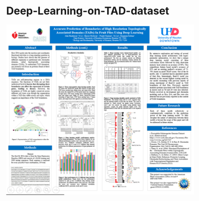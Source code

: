 # Deep-Learning-on-TAD-dataset
![Project Poster](https://github.com/vicely07/Deep-Learning-on-TAD-dataset/blob/master/poster.png)
